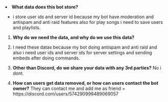 
<li><strong>What data does this bot store?</strong></li>
</ol>
<ul>
<li>i store user ids and server id because my bot have moderation and antispam and anti raid features also for play songs i need to save users and playlists.</li>
</ul>
<ol>
<li>
<p><strong>Why do we need the data, and why do we use this data?</strong></p></strong>
<li>I need these datas because my bot doing antispam and anti raid and also i need user ids and server ids for server settings and sending embeds after doing commands.</li>
</li>
<li>
<p><strong>Other than Discord, do we share your data with any 3rd parties?</strong>
No i dont.</p>
</li>
<li>
<p><strong>How can users get data removed, or how can users contact the bot owner?</strong>
They can contact me and add me as friend = https://discord.com/users/574290999489069057</p>
</li>
</ol>
</article>
  </div>
